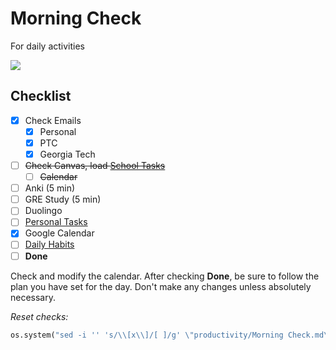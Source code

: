 # Morning Check
For daily activities

![](../media/Pasted%20image%2020241106071600.png)

## Checklist

- [x] Check Emails
	- [x] Personal
	- [x] PTC
	- [x] Georgia Tech
- [ ] ~~Check Canvas, load [School Tasks](School%20Tasks.md)~~
	- [ ] ~~Calendar~~
- [ ] Anki (5 min) 
- [ ] GRE Study (5 min)
- [ ] Duolingo
- [ ] [Personal Tasks](Personal%20Tasks.md)
- [x] Google Calendar
- [ ] [Daily Habits](https://app.dailyhabits.xyz)
- [ ] **Done**

Check and modify the calendar. After checking **Done**, be sure to follow the plan you have set for the day. Don't make any changes unless absolutely necessary.

*Reset checks:*
```python
os.system("sed -i '' 's/\\[x\\]/[ ]/g' \"productivity/Morning Check.md\"")
```